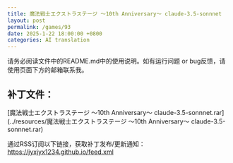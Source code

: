 ```yaml
---
title: 魔法戦士エクストラステージ 〜10th Anniversary〜 claude-3.5-sonnnet
layout: post
permalink: /games/93
date: 2025-1-22 18:00:00 +0800
categories: AI translation
---
```



请务必阅读文件中的README.md中的使用说明。如有运行问题 or bug反馈，请使用页面下方的邮箱联系我。

## 补丁文件：

[魔法戦士エクストラステージ 〜10th Anniversary〜 claude-3.5-sonnnet.rar](../resources/魔法戦士エクストラステージ 〜10th Anniversary〜 claude-3.5-sonnnet.rar)

 

通过RSS订阅以下链接，获取补丁发布/更新通知：https://jyxjyx1234.github.io/feed.xml

